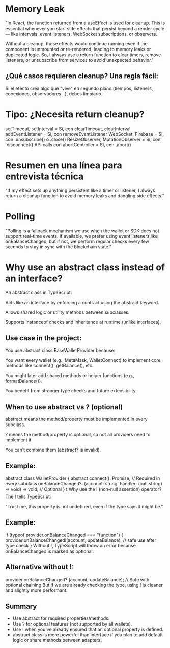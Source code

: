 # Memory Leak

"In React, the function returned from a useEffect is used for cleanup. This is essential whenever you start side effects that persist beyond a render cycle — like intervals, event listeners, WebSocket subscriptions, or observers.

Without a cleanup, those effects would continue running even if the component is unmounted or re-rendered, leading to memory leaks or duplicated logic. So, I always use a return function to clear timers, remove listeners, or unsubscribe from services to avoid unexpected behavior."

## ¿Qué casos requieren cleanup? Una regla fácil:

Si el efecto crea algo que "vive" en segundo plano (tiempos, listeners, conexiones, observadores…), debes limpiarlo.

# Tipo: ¿Necesita return cleanup?

setTimeout, setInterval = Sí, con clearTimeout, clearInterval
addEventListener = Sí, con removeEventListener
WebSocket, Firebase = Sí, con .unsubscribe() o .close()
ResizeObserver, MutationObserver = Sí, con .disconnect()
API calls con abortController = Sí, con .abort()

# Resumen en una línea para entrevista técnica

"If my effect sets up anything persistent like a timer or listener, I always return a cleanup function to avoid memory leaks and dangling side effects."

# Polling

"Polling is a fallback mechanism we use when the wallet or SDK does not support real-time events. If available, we prefer using event listeners like onBalanceChanged, but if not, we perform regular checks every few seconds to stay in sync with the blockchain state."

# Why use an abstract class instead of an interface?

An abstract class in TypeScript:

Acts like an interface by enforcing a contract using the abstract keyword.

Allows shared logic or utility methods between subclasses.

Supports instanceof checks and inheritance at runtime (unlike interfaces).

## Use case in the project:

You use abstract class BaseWalletProvider because:

You want every wallet (e.g., MetaMask, WalletConnect) to implement core methods like connect(), getBalance(), etc.

You might later add shared methods or helper functions (e.g., formatBalance()).

You benefit from stronger type checks and future extensibility.

## When to use abstract vs ? (optional)

abstract means the method/property must be implemented in every subclass.

? means the method/property is optional, so not all providers need to implement it.

You can’t combine them (abstract? is invalid).

## Example:

abstract class WalletProvider {
abstract connect(): Promise<void>; // Required in every subclass
onBalanceChanged?: (account: string, handler: (bal: string) => void) => void; // Optional
}
❗ Why use the ! (non-null assertion) operator?
The ! tells TypeScript:

"Trust me, this property is not undefined, even if the type says it might be."

## Example:

if (typeof provider.onBalanceChanged === "function") {
provider.onBalanceChanged!(account, updateBalance); // safe use after type check
}
Without !, TypeScript will throw an error because onBalanceChanged is marked as optional.

## Alternative without !:

provider.onBalanceChanged?.(account, updateBalance); // Safe with optional chaining
But if we are already checking the type, using ! is cleaner and slightly more performant.

## Summary

- Use abstract for required properties/methods.
- Use ? for optional features (not supported by all wallets).
- Use ! when you’ve already ensured that an optional property is defined.
- abstract class is more powerful than interface if you plan to add default logic or share methods between adapters.
